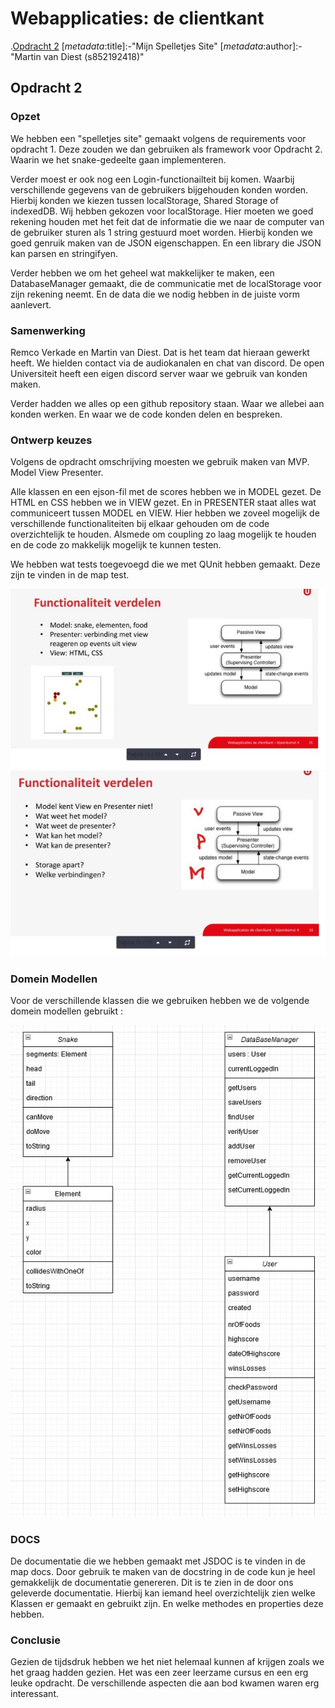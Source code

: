 # Webapplicaties: de clientkant
.[Opdracht 2](Opdracht2.md)
[_metadata_:title]:-"Mijn Spelletjes Site"
[_metadata_:author]:-"Martin van Diest (s852192418)"


## Opdracht 2

### Opzet

We hebben een "spelletjes site" gemaakt volgens de requirements voor opdracht 1. Deze zouden we dan gebruiken 
als framework voor Opdracht 2. Waarin we het snake-gedeelte gaan implementeren.

Verder moest er ook nog een Login-functionailteit bij komen. Waarbij verschillende gegevens van de gebruikers
bijgehouden konden worden.
Hierbij konden we kiezen tussen localStorage, Shared Storage of indexedDB. Wij hebben gekozen voor localStorage.
Hier moeten we goed rekening houden met het feit dat de informatie die we naar de computer van de gebruiker sturen 
als 1 string gestuurd moet worden. 
Hierbij konden we goed genruik maken van de JSON eigenschappen. En een library die JSON kan parsen en stringifyen.

Verder hebben we om het geheel wat makkelijker te maken, een DatabaseManager gemaakt, die de communicatie met de 
localStorage voor zijn rekening neemt. En de data die we nodig hebben in de juiste vorm aanlevert.

### Samenwerking

Remco Verkade en Martin van Diest. Dat is het team dat hieraan gewerkt heeft.
We hielden contact via de audiokanalen en chat van discord. De open Universiteit heeft een eigen discord server waar
we gebruik van konden maken.

Verder hadden we alles op een github repository staan. Waar we allebei aan konden werken. En waar we de code konden
delen en bespreken.

### Ontwerp keuzes

Volgens de opdracht omschrijving moesten we gebruik maken van MVP. Model View Presenter.

Alle klassen en een ejson-fil met de scores hebben we in MODEL gezet.
De HTML en CSS hebben we in VIEW gezet.
En in PRESENTER staat alles wat communiceert tussen MODEL en VIEW.
Hier hebben we zoveel mogelijk de verschillende functionaliteiten bij elkaar gehouden om de code overzichtelijk te houden.
Alsmede om coupling zo laag mogelijk te houden en de code zo makkelijk mogelijk te kunnen testen.

We hebben wat tests toegevoegd die we met QUnit hebben gemaakt. Deze zijn te vinden in de map test.

![MPV1](img/MVP1a.jpg "MVP1")
![MPV2](img/MVP2a.jpg "MVP2")


### Domein Modellen

Voor de verschillende klassen die we gebruiken hebben we de volgende domein modellen gebruikt :

![Domein modellen](img/ClasseModels.jpg "Domein modellen")

### DOCS

De documentatie die we hebben gemaakt met JSDOC is te vinden in de map docs.
Door gebruik te maken van de docstring in de code kun je heel gemakkelijk de documentatie genereren.
Dit is te zien in de door ons geleverde documentatie. Hierbij kan iemand heel overzichtelijk zien welke Klassen
er gemaakt en gebruikt zijn. En welke methodes en properties deze hebben.

### Conclusie

Gezien de tijdsdruk hebben we het niet helemaal kunnen af krijgen zoals we het graag hadden gezien.
Het was een zeer leerzame cursus en een erg leuke opdracht. De verschillende aspecten die aan bod kwamen 
waren erg interessant.

